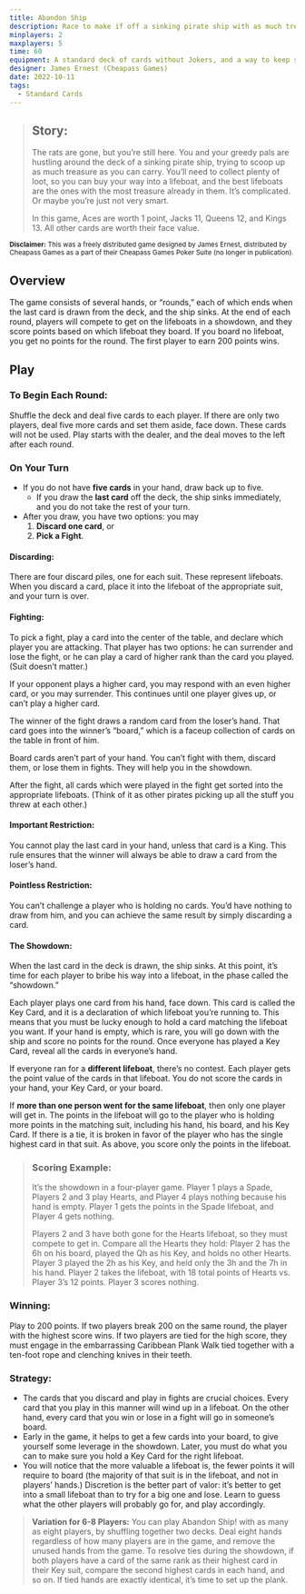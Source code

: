 ```yaml
---
title: Abandon Ship
description: Race to make if off a sinking pirate ship with as much treasure as you can.
minplayers: 2
maxplayers: 5
time: 60
equipment: A standard deck of cards without Jokers, and a way to keep score.
designer: James Ernest (Cheapass Games)
date: 2022-10-11
tags:
  - Standard Cards
---
```


> ## Story:
>
> The rats are gone, but you’re still here. You and your greedy pals are hustling around the deck of a sinking pirate ship, trying to scoop up as much treasure as you can carry. You’ll need to collect plenty of loot, so you can buy your way into a lifeboat, and the best lifeboats are the ones with the most treasure already in them. It’s complicated. Or maybe you’re just not very smart.
>
> In this game, Aces are worth 1 point, Jacks 11, Queens 12, and Kings 13. All other cards are worth their face value.

<p><small><strong>Disclaimer:</strong> This was a freely distributed game designed by James Ernest, distributed by Cheapass Games as a part of their Cheapass Games Poker Suite (no longer in publication).</small><p>

## Overview

The game consists of several hands, or “rounds,” each of which ends when the last card is drawn from the deck, and the ship sinks. At the end of each round, players will compete to get on the lifeboats in a showdown, and they score points based on which lifeboat they board. If you board no lifeboat, you get no points for the round. The first player to earn 200 points wins.

## Play

### To Begin Each Round:

Shuffle the deck and deal five cards to each player. If there are only two players, deal five more cards and set them aside, face down. These cards will not be used. Play starts with the dealer, and the deal moves to the left after each round.

### On Your Turn

- If you do not have **five cards** in your hand, draw back up to five.
    - If you draw the **last card** off the deck, the ship sinks immediately, and you do not take the rest of your turn.
- After you draw, you have two options: you may
    1. **Discard one card**, or
    2. **Pick a Fight**.

#### Discarding:

There are four discard piles, one for each suit. These represent lifeboats. When you discard a card, place it into the lifeboat of the appropriate suit, and your turn is over.

#### Fighting:

To pick a fight, play a card into the center of the table, and declare which player you are attacking. That player has two options: he can surrender and lose the fight, or he can play a card of higher rank than the card you played. (Suit doesn’t matter.)

If your opponent plays a higher card, you may respond with an even higher card, or you may surrender. This continues until one player gives up, or can’t play a higher card.

The winner of the fight draws a random card from the loser’s hand. That card goes into the winner’s “board,” which is a faceup collection of cards on the table in front of him.

Board cards aren’t part of your hand. You can’t fight with them, discard them, or lose them in fights. They will help you in the showdown.

After the fight, all cards which were played in the fight get sorted into the appropriate lifeboats. (Think of it as other pirates picking up all the stuff you threw at each other.)

#### Important Restriction:

You cannot play the last card in your hand, unless that card is a King. This rule ensures that the winner will always be able to draw a card from the loser’s hand.

#### Pointless Restriction:

You can’t challenge a player who is holding no cards. You’d have nothing to draw from him, and you can achieve the same result by simply discarding a card.

#### The Showdown:

When the last card in the deck is drawn, the ship sinks. At this point, it’s time for each player to bribe his way into a lifeboat, in the phase called the “showdown.”

Each player plays one card from his hand, face down. This card is called the Key Card, and it is a declaration of which lifeboat you’re running to. This means that you must be lucky enough to hold a card matching the lifeboat you want. If your hand is empty, which is rare, you will go down with the ship and score no points for the round. Once everyone has played a Key Card, reveal all the cards in everyone’s hand.

If everyone ran for a **different lifeboat**, there’s no contest. Each player gets the point value of the cards in that lifeboat. You do not score the cards in your hand, your Key Card, or your board.

If **more than one person went for the same lifeboat**, then only one player will get in. The points in the lifeboat will go to the player who is holding more points in the matching suit, including his hand, his board, and his Key Card. If there is a tie, it is broken in favor of the player who has the single highest card in that suit. As above, you score only the points in the lifeboat.


> ### Scoring Example:
>
> It’s the showdown in a four-player game. Player 1 plays a Spade, Players 2 and 3 play Hearts, and Player 4 plays nothing because his hand is empty. Player 1 gets the points in the Spade lifeboat, and Player 4 gets nothing.
>
> Players 2 and 3 have both gone for the Hearts lifeboat, so they must compete to get in. Compare all the Hearts they hold: Player 2 has the 6h on his board, played the Qh as his Key, and holds no other Hearts. Player 3 played the 2h as his Key, and held only the 3h and the 7h in his hand. Player 2 takes the lifeboat, with 18 total points of Hearts vs. Player 3’s 12 points. Player 3 scores nothing.


### Winning:

Play to 200 points. If two players break 200 on the same round, the player with the highest score wins. If two players are tied for the high score, they must engage in the embarrassing Caribbean Plank Walk tied together with a ten-foot rope and clenching knives in their teeth.

### Strategy:

- The cards that you discard and play in fights are crucial choices. Every card that you play in this manner will wind up in a lifeboat. On the other hand, every card that you win or lose in a fight will go in someone’s board.
- Early in the game, it helps to get a few cards into your board, to give yourself some leverage in the showdown. Later, you must do what you can to make sure you hold a Key Card for the right lifeboat.
- You will notice that the more valuable a lifeboat is, the fewer points it will require to board (the majority of that suit is in the lifeboat, and not in players’ hands.) Discretion is the better part of valor: it’s better to get into a small lifeboat than to try for a big one and lose. Learn to guess what the other players will probably go for, and play accordingly.

> **Variation for 6-8 Players:** You can play Abandon Ship! with as many as eight players, by shuffling together two decks. Deal eight hands regardless of how many players are in the game, and remove the unused hands from the game. To resolve ties during the showdown, if both players have a card of the same rank as their highest card in their Key suit, compare the second highest cards in each hand, and so on. If tied hands are exactly identical, it’s time to set up the plank.
